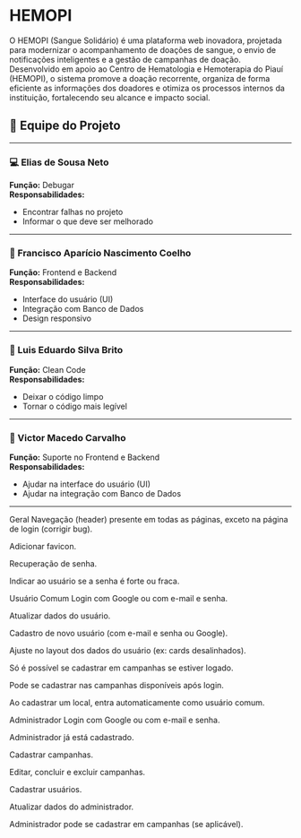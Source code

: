 # HEMOPI
 O HEMOPI (Sangue Solidário) é uma plataforma web inovadora, projetada para modernizar o acompanhamento de doações de sangue, o envio de notificações inteligentes e a gestão de campanhas de doação. Desenvolvido em apoio ao Centro de Hematologia e Hemoterapia do Piauí (HEMOPI), o sistema promove a doação recorrente, organiza de forma eficiente as informações dos doadores e otimiza os processos internos da instituição, fortalecendo seu alcance e impacto social.

## 👥 Equipe do Projeto

---

### 💻 Elias de Sousa Neto  
**Função:** Debugar  
**Responsabilidades:**  
- Encontrar falhas no projeto  
- Informar o que deve ser melhorado  

---

### 🎨 Francisco Aparício Nascimento Coelho  
**Função:** Frontend e Backend  
**Responsabilidades:**  
- Interface do usuário (UI)  
- Integração com Banco de Dados 
- Design responsivo  

---

### 🧹 Luis Eduardo Silva Brito  
**Função:** Clean Code  
**Responsabilidades:**  
- Deixar o código limpo  
- Tornar o código mais legível  

---

### 🧩 Victor Macedo Carvalho  
**Função:** Suporte no Frontend e Backend  
**Responsabilidades:**  
- Ajudar na interface do usuário (UI)  
- Ajudar na integração com Banco de Dados  

---
Geral
Navegação (header) presente em todas as páginas, exceto na página de login (corrigir bug).

Adicionar favicon.

Recuperação de senha.

Indicar ao usuário se a senha é forte ou fraca.

Usuário Comum
Login com Google ou com e-mail e senha.

Atualizar dados do usuário.

Cadastro de novo usuário (com e-mail e senha ou Google).

Ajuste no layout dos dados do usuário (ex: cards desalinhados).

Só é possível se cadastrar em campanhas se estiver logado.

Pode se cadastrar nas campanhas disponíveis após login.

Ao cadastrar um local, entra automaticamente como usuário comum.

Administrador
Login com Google ou com e-mail e senha.

Administrador já está cadastrado.

Cadastrar campanhas.

Editar, concluir e excluir campanhas.

Cadastrar usuários.

Atualizar dados do administrador.

Administrador pode se cadastrar em campanhas (se aplicável).